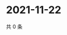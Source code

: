 # 2021-11-22

共 0 条

<!-- BEGIN WEIBO -->
<!-- 最后更新时间 Mon Nov 22 2021 03:00:35 GMT+0800 (China Standard Time) -->

<!-- END WEIBO -->

